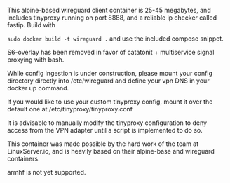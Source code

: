 This alpine-based wireguard client container is 25-45 megabytes, and includes tinyproxy running on port 8888, and a reliable ip checker called fastip.
Build with

```sudo docker build -t wireguard .```
and use the included compose snippet.

S6-overlay has been removed in favor of catatonit + multiservice signal proxying with bash.


While config ingestion is under construction, please mount your config directory directly into /etc/wireguard and define your vpn DNS in your docker up command.

If you would like to use your custom tinyproxy config, mount it over the default one at /etc/tinyproxy/tinyproxy.conf

It is advisable to manually modify the tinyproxy configuration to deny access from the VPN adapter until a script is implemented to do so.

This container was made possible by the hard work of the team at LinuxServer.io, and is heavily based on their alpine-base and wireguard containers.

armhf is not yet supported.